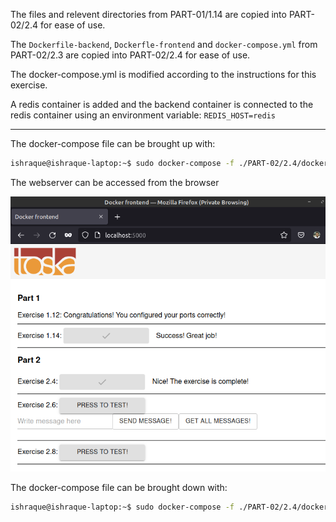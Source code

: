 The files and relevent directories from PART-01/1.14 are copied into PART-02/2.4 for ease of use.

The ```Dockerfile-backend```, ```Dockerfle-frontend``` and ```docker-compose.yml``` from PART-02/2.3 are copied into PART-02/2.4 for ease of use.

The docker-compose.yml is modified according to the instructions for this exercise.

A redis container is added and the backend container is connected to the redis container using an environment variable: ```REDIS_HOST=redis```

---

The docker-compose file can be brought up with:
```sh
ishraque@ishraque-laptop:~$ sudo docker-compose -f ./PART-02/2.4/docker-compose.yml up -d
```

The webserver can be accessed from the browser

![accessing the web application](./browser_screenshot_EX2.4.png)

The docker-compose file can be brought down with:
```sh
ishraque@ishraque-laptop:~$ sudo docker-compose -f ./PART-02/2.4/docker-compose.yml down -v
```